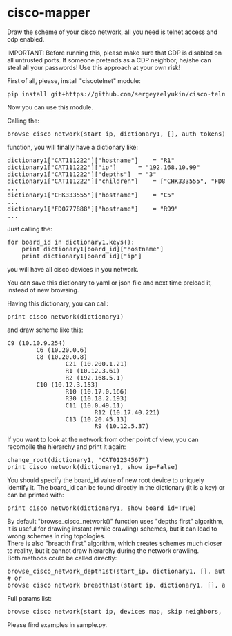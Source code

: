 # cisco-mapper
Draw the scheme of your cisco network, all you need is telnet access and cdp enabled.

IMPORTANT: Before running this, please make sure that CDP is disabled on all untrusted ports. If someone pretends as a CDP neighbor, he/she can steal all your passwords! Use this approach at your own risk!

First of all, please, install "ciscotelnet" module:
<pre>
pip install git+https://github.com/sergeyzelyukin/cisco-telnet.git
</pre>
Now you can use this module.

Calling the: 
<pre>
browse_cisco_network(start_ip, dictionary1, [], auth_tokens)
</pre>
function, you will finally have a dictionary like:

<pre>
dictionary1["CAT111222"]["hostname"]	= "R1"
dictionary1["CAT111222"]["ip"]		= "192.168.10.99"
dictionary1["CAT111222"]["depths"]	= "3"
dictionary1["CAT111222"]["children"]	= ["CHK333555", "FD0777888"]
...
dictionary1["CHK333555"]["hostname"]	= "C5"
...
dictionary1["FD0777888"]["hostname"]	= "R99"
...
</pre>

Just calling the:
<pre>
for board_id in dictionary1.keys():
	print dictionary1[board_id]["hostname"]
	print dictionary1[board_id]["ip"]
</pre>
you will have all cisco devices in you network.

You can save this dictionary to yaml or json file and next time preload it, instead of new browsing.

Having this dictionary, you can call: 
<pre>
print_cisco_network(dictionary1) 
</pre>
and draw scheme like this:
<pre>
C9 (10.10.9.254)
        C6 (10.20.0.6)
        C8 (10.20.0.8)
                C21 (10.200.1.21)
                R1 (10.12.3.61)
                R2 (192.168.5.1)
        C10 (10.12.3.153)
                R10 (10.17.0.166)
                R30 (10.18.2.193)
                C11 (10.0.49.11)
                        R12 (10.17.40.221)
                C13 (10.20.45.13)
                        R9 (10.12.5.37)
</pre>

If you want to look at the network from other point of view, you can recompile the hierarchy and print it again:
<pre>
change_root(dictionary1, "CAT01234567")
print_cisco_network(dictionary1, show_ip=False) 
</pre>

You should specify the board_id value of new root device to uniquely identify it. The board_id can be found directly in the dictionary (it is a key) or can be printed with:
<pre>
print_cisco_network(dictionary1, show_board_id=True)
</pre>

By default "browse_cisco_network()" function uses "depths first" algorithm, it is useful for drawing instant (while crawling) schemes, but it can lead to wrong schemes in ring topologies.<br>
There is also "breadth first" algorithm, which creates schemes much closer to reality, but it cannot draw hierarchy during the network crawling.<br>
Both methods could be called directly:
<pre>
browse_cisco_network_depth1st(start_ip, dictionary1, [], auth_tokens) # "depth first" algorithm
# or
browse_cisco_network_breadth1st(start_ip, dictionary1, [], auth_tokens) # "breadth first" algorithm
</pre>

Full params list:
<pre>
browse_cisco_network(start_ip, devices_map, skip_neighbors, auth_tokens, max_deep, verbose, call_for_every_device)
</pre>

Please find examples in sample.py.

